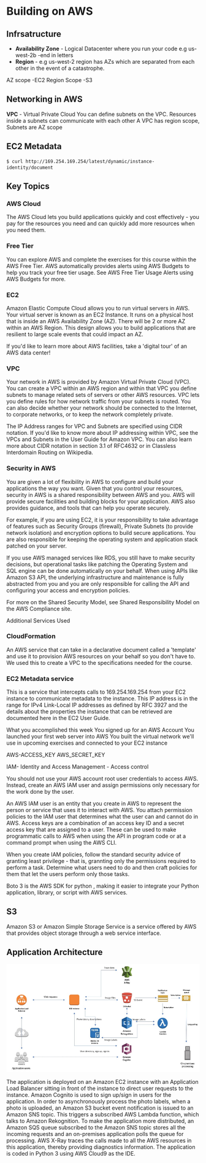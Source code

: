 # Building on AWS

## Infrsatructure

- **Availability Zone** - Logical Datacenter where you run your code e.g us-west-2b -end in letters
- **Region** - e.g us-west-2 region has AZs which are separated from each other in the event of a catastrophe.

AZ scope -EC2
Region Scope -S3

## Networking in AWS

**VPC** - Virtual Private Cloud
You can define subnets on the VPC. Resources inside a subnets can communicate with each other
A VPC has region scope, Subnets are AZ scope

## EC2 Metadata

    $ curl http://169.254.169.254/latest/dynamic/instance-identity/document

## Key Topics

### AWS Cloud

The AWS Cloud lets you build applications quickly and cost effectively - you pay for the resources you need and can quickly add more resources when you need them.

### Free Tier

You can explore AWS and complete the exercises for this course within the AWS Free Tier. AWS automatically provides alerts using AWS Budgets to help you track your free tier usage. See AWS Free Tier Usage Alerts using AWS Budgets for more.

### EC2

Amazon Elastic Compute Cloud allows you to run virtual servers in AWS.
Your virtual server is known as an EC2 Instance. It runs on a physical host that is inside an AWS Availability Zone (AZ). There will be 2 or more AZ within an AWS Region. This design allows you to build applications that are resilient to large scale events that could impact an AZ.

If you'd like to learn more about AWS facilities, take a 'digital tour' of an AWS data center!

### VPC

Your network in AWS is provided by Amazon Virtual Private Cloud (VPC). You can create a VPC within an AWS region and within that VPC you define subnets to manage related sets of servers or other AWS resources. VPC lets you define rules for how network traffic from your subnets is routed. You can also decide whether your network should be connected to the Internet, to corporate networks, or to keep the network completely private.

The IP Address ranges for VPC and Subnets are specified using CIDR notation. If you'd like to know more about IP addressing within VPC, see the VPCs and Subnets in the User Guide for Amazon VPC. You can also learn more about CIDR notation in section 3.1 of RFC4632 or in Classless Interdomain Routing on Wikipedia.

### Security in AWS

You are given a lot of flexibility in AWS to configure and build your applications the way you want. Given that you control your resources, security in AWS is a shared responsibility between AWS and you. AWS will provide secure facilities and building blocks for your application. AWS also provides guidance, and tools that can help you operate securely.

For example, if you are using EC2, it is your responsibility to take advantage of features such as Security Groups (firewall), Private Subnets (to provide network isolation) and encryption options to build secure applications. You are also responsible for keeping the operating system and application stack patched on your server.

If you use AWS managed services like RDS, you still have to make security decisions, but operational tasks like patching the Operating System and SQL engine can be done automatically on your behalf. When using APIs like Amazon S3 API, the underlying infrastructure and maintenance is fully abstracted from you and you are only responsible for calling the API and configuring your access and encryption policies.

For more on the Shared Security Model, see Shared Responsibility Model on the AWS Compliance site.

Additional Services Used

### CloudFormation

An AWS service that can take in a declarative document called a 'template' and use it to provision AWS resources on your behalf so you don't have to. We used this to create a VPC to the specifications needed for the course.

### EC2 Metadata service

This is a service that intercepts calls to 169.254.169.254 from your EC2 instance to communicate metadata to the instance. This IP address is in the range for IPv4 Link-Local IP addresses as defined by RFC 3927 and the details about the properties the instance that can be retrieved are documented here in the EC2 User Guide.

What you accomplished this week
You signed up for an AWS Account
You launched your first web server into AWS
You built the virtual network we'll use in upcoming exercises and connected to your EC2 instance

AWS-ACCESS_KEY
AWS_SECRET_KEY

IAM- Identity and Access Management - Access control

You should not use your AWS account root user credentials to access AWS. Instead, create an AWS IAM user and assign permissions only necessary for the work done by the user.

An AWS IAM user is an entity that you create in AWS to represent the person or service that uses it to interact with AWS. You attach permission policies to the IAM user that determines what the user can and cannot do in AWS. Access keys are a combination of an access key ID and a secret access key that are assigned to a user. These can be used to make programmatic calls to AWS when using the API in program code or at a command prompt when using the AWS CLI.

When you create IAM policies, follow the standard security advice of granting least privilege - that is, grannting only the permissions required to perform a task. Determine what users need to do and then craft policies for them that let the users perform only those tasks.

Boto 3 is the AWS SDK for python , making it easier to integrate your Python application, library, or script with AWS services.

## S3

Amazon S3 or Amazon Simple Storage Service is a service offered by AWS that provides object storage through a web service interface.

## Application Architecture

![](architecture.jpg)

The application is deployed on an Amazon EC2 instance with an Application Load Balancer sitting in front of the instance to direct user requests to the instance. Amazon Cognito is used to sign up/sign in users for the application. In order to asynchronously process the photo labels, when a photo is uploaded, an Amazon S3 bucket event notification is issued to an Amazon SNS topic. This triggers a subscribed AWS Lambda function, which talks to Amazon Rekognition. To make the application more distributed, an Amazon SQS queue subscribed to the Amazon SNS topic stores all the incoming requests and an on-premises application polls the queue for processing. AWS X-Ray traces the calls made to all the AWS resources in this application, thereby providing diagnostics information. The application is coded in Python 3 using AWS Cloud9 as the IDE.
